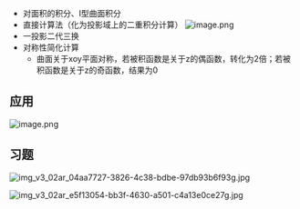 - 对面积的积分、I型曲面积分
- 直接计算法（化为投影域上的二重积分计算）
![image.png](https://obsidian-1326430649.cos.ap-chongqing.myqcloud.com/pic/202405132042474.png)
- 一投影二代三换
- 对称性简化计算
	- 曲面关于xoy平面对称，若被积函数是关于z的偶函数，转化为2倍；若被积函数是关于z的奇函数，结果为0
## 应用
![image.png](https://obsidian-1326430649.cos.ap-chongqing.myqcloud.com/pic/202405132055425.png)


## 习题
![img_v3_02ar_04aa7727-3826-4c38-bdbe-97db93b6f93g.jpg](https://obsidian-1326430649.cos.ap-chongqing.myqcloud.com/pic/202405132323406.jpg)

![img_v3_02ar_e5f13054-bb3f-4630-a501-c4a13e0ce27g.jpg](https://obsidian-1326430649.cos.ap-chongqing.myqcloud.com/pic/202405132327228.jpg)
